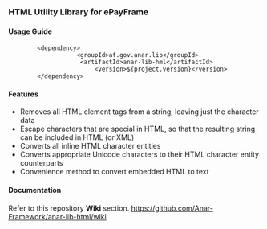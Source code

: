 ### HTML Utility Library for ePayFrame

#### Usage Guide

```
		<dependency>
	               <groupId>af.gov.anar.lib</groupId>
	                <artifactId>anar-lib-hml</artifactId>
                        <version>${project.version}</version>
		</dependency>

```


#### Features

- Removes all HTML element tags from a string, leaving just the character data
- Escape characters that are special in HTML, so that the resulting string can be included in HTML (or XML)
- Converts all inline HTML character entities
- Converts appropriate Unicode characters to their HTML character entity counterparts  
- Convenience method to convert embedded HTML to text


#### Documentation

Refer to this repository **Wiki** section.
https://github.com/Anar-Framework/anar-lib-html/wiki